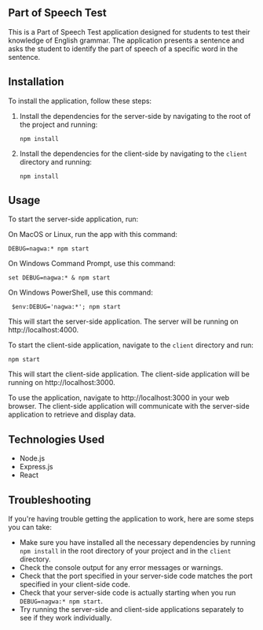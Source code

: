 
## Part of Speech Test

This is a Part of Speech Test application designed for students to test their knowledge of English grammar. The application presents a sentence and asks the student to identify the part of speech of a specific word in the sentence.


## Installation

To install the application, follow these steps:

1. Install the dependencies for the server-side by navigating to the root of the project and running:


   `npm install`


2. Install the dependencies for the client-side by navigating to the `client` directory and running:

   
   `npm install`


## Usage

To start the server-side application, run:

On MacOS or Linux, run the app with this command:

 `DEBUG=nagwa:* npm start`

On Windows Command Prompt, use this command:

 `set DEBUG=nagwa:* & npm start`

On Windows PowerShell, use this command:

 ` $env:DEBUG='nagwa:*'; npm start`

This will start the server-side application. The server will be running on http://localhost:4000.

To start the client-side application, navigate to the `client` directory and run:


`npm start`


This will start the client-side application. The client-side application will be running on http://localhost:3000.

To use the application, navigate to http://localhost:3000  in your web browser. The client-side application will communicate with the server-side application to retrieve and display data.

## Technologies Used

- Node.js
- Express.js
- React

## Troubleshooting

If you're having trouble getting the application to work, here are some steps you can take:

- Make sure you have installed all the necessary dependencies by running `npm install` in the root directory of your project and in the `client` directory.
- Check the console output for any error messages or warnings.
- Check that the port specified in your server-side code matches the port specified in your client-side code.
- Check that your server-side code is actually starting when you run `DEBUG=nagwa:* npm start`.
- Try running the server-side and client-side applications separately to see if they work individually.

